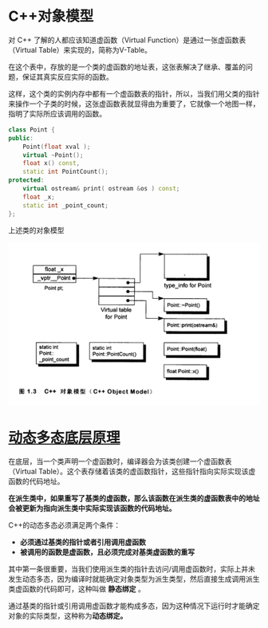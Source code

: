 
# C++对象模型

对 C++ 了解的人都应该知道虚函数（Virtual Function）是通过一张虚函数表（Virtual Table）来实现的，简称为V-Table。

在这个表中，存放的是一个类的虚函数的地址表，这张表解决了继承、覆盖的问题，保证其真实反应实际的函数。

这样，这个类的实例内存中都有一个虚函数表的指针，所以，当我们用父类的指针来操作一个子类的时候，这张虚函数表就显得由为重要了，它就像一个地图一样，指明了实际所应该调用的函数。

```C++
class Point {
public:
	Point(float xval ); 
	virtual ~Point();
	float x() const,
	static int PointCount();
protected:
	virtual ostream& print( ostream &os ) const;
	float _x;
	static int _point_count;
};
```

上述类的对象模型

![1752138857808](image/vtable/1752138857808.png)


# [**动态多态底层原理**](https://csguide.cn/cpp/object_oriented/virtual_function.html#%E5%8A%A8%E6%80%81%E5%A4%9A%E6%80%81%E5%BA%95%E5%B1%82%E5%8E%9F%E7%90%86)

在底层，当一个类声明一个虚函数时，编译器会为该类创建一个虚函数表（Virtual Table）。这个表存储着该类的虚函数指针，这些指针指向实际实现该虚函数的代码地址。

**在派生类中，如果重写了基类的虚函数，那么该函数在派生类的虚函数表中的地址会被更新为指向派生类中实际实现该函数的代码地址。**


C++的动态多态必须满足两个条件：

* **必须通过基类的指针或者引用调用虚函数**
* **被调用的函数是虚函数，且必须完成对基类虚函数的重写**

其中第一条很重要，当我们使用派生类的指针去访问/调用虚函数时，实际上并未发生动态多态，因为编译时就能确定对象类型为派生类型，然后直接生成调用派生类虚函数的代码即可，这种叫做 **静态绑定** 。

通过基类的指针或引用调用虚函数才能构成多态，因为这种情况下运行时才能确定对象的实际类型，这种称为**动态绑定。**

